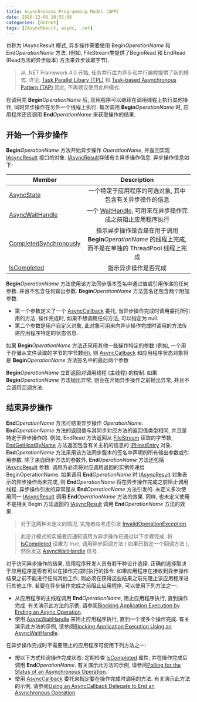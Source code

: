 ```yaml
---
title: Asynchronous Programming Model (APM)
date: 2016-12-06 10:55:08
categories: [dotnet]
tags: [IAsyncResult, async, .net]
---
```


也称为 IAsyncResult 模式, 异步操作需要使用 Begin*OperationName* 和 End*OperationName* 方法. (例如, FileStream类提供了BeginRead 和 EndRead (Read方法的异步版本) 方法来异步读取字节).

> 从 .NET Framework 4.0 开始, 任务并行库为异步和并行编程提供了新的模式. 详见: [Task Parallel Libary (TPL)](https://msdn.microsoft.com/zh-cn/library/dd460717(v=vs.110).aspx) 和 [Task-based Asynchronous Pattern (TAP)](https://msdn.microsoft.com/zh-cn/library/hh873175(v=vs.110).aspx)
因此, 不再建议使用此种模式.

<!--more-->

在调用完 **Begin***OperationName* 后, 应用程序可以继续在调用线程上执行其他操作, 同时异步操作在另外一个线程上执行. 每次调用 **Begin***OperationName* 时, 应用程序还应调用 **End***OperationName* 来获取操作的结果.

## 开始一个异步操作
**Begin***OperationName* 方法开始异步操作 *OperationName*, 并返回实现 [IAsyncResult](https://msdn.microsoft.com/zh-cn/library/system.iasyncresult(v=vs.110).aspx) 接口的对象. [IAsyncResult](https://msdn.microsoft.com/zh-cn/library/system.iasyncresult(v=vs.110).aspx)存储有关异步操作信息. 异步操作信息如下:

| Member        | Description   |
| ------------- |:-------------:|
| [AsyncState](https://msdn.microsoft.com/zh-cn/library/system.iasyncresult.asyncstate(v=vs.110).aspx)      | 一个特定于应用程序的可选对象, 其中包含有关异步操作的信息 |
| [AsyncWaitHandle](https://msdn.microsoft.com/zh-cn/library/system.iasyncresult.asyncwaithandle(v=vs.110).aspx)      | 一个 [WaitHandle](https://msdn.microsoft.com/zh-cn/library/system.threading.waithandle(v=vs.110).aspx), 可用来在异步操作完成之前阻止应用程序执行      |
| [CompletedSynchronously](https://msdn.microsoft.com/zh-cn/library/system.iasyncresult.completedsynchronously(v=vs.110).aspx) | 指示异步操作是否是在用于调用 **Begin***OperationName* 的线程上完成, 而不是在单独的 ThreadPool 线程上完成      |
| [IsCompleted](https://msdn.microsoft.com/zh-cn/library/system.iasyncresult.iscompleted(v=vs.110).aspx) | 指示异步操作是否完成      |

**Begin***OperationName* 方法使用该方法同步版本签名中通过值或引用传递的任何参数. 并且不包含任何输出参数. **Begin***OperationName* 方法签名还包含两个附加参数. 
* 第一个参数定义了一个 [AsyncCallback](https://msdn.microsoft.com/zh-cn/library/system.asynccallback(v=vs.110).aspx) 委托, 当异步操作完成时调用委托所引用的方法. 操作完成时, 如果不想调用任何方法, 可以指定为 null.
* 第二个参数是用户自定义对象, 此对象可用来向异步操作完成时调用的方法传递应用程序特定的状态信息.

如果 **Begin***OperationName* 方法还采用其他一些操作特定的参数 (例如, 一个用于存储从文件读取的字节的字节数组), 则 [AsyncCallback](https://msdn.microsoft.com/zh-cn/library/system.asynccallback(v=vs.110).aspx) 和应用程序状态对象将是 **Begin***OperationName* 方法签名中的最后两个参数

**Begin***OperationName* 立即返回对调用线程 (主线程) 的控制. 如果 **Begin***OperationName* 方法抛出异常, 则会在开始异步操作之前抛出异常, 并且不会调用回调方法.

## 结束异步操作
**End***OperationName* 方法可结束异步操作 *OperationName*. **End***OperationName* 方法的返回值与其同步对应方法的返回值类型相同, 并且是特定于异步操作的. 例如, EndRead 方法返回从 [FileStream](https://msdn.microsoft.com/zh-cn/library/system.io.filestream(v=vs.110).aspx) 读取的字节数, [EndGetHostByName](https://msdn.microsoft.com/zh-cn/library/system.net.dns.endgethostbyname(v=vs.110).aspx) 方法返回包含有关主机的信息的 [IPHostEntry](https://msdn.microsoft.com/zh-cn/library/system.net.iphostentry(v=vs.110).aspx) 对象. **End***OperationName* 方法采用该方法同步版本的签名中声明的所有输出参数或引用参数. 除了来自同步方法的参数外, **End***OperationName* 方法还包括 [IAsyncResult](https://msdn.microsoft.com/zh-cn/library/system.iasyncresult(v=vs.110).aspx) 参数. 调用方必须将对应调用返回的实例传递给 BeginOperationName. 
如果调用 **End***OperationName* 时 [IAsyncResult](https://msdn.microsoft.com/zh-cn/library/system.iasyncresult(v=vs.110).aspx) 对象表示的异步操作尚未完成, 则 **End***OperationName* 将在异步操作完成之前阻止调用线程. 异步操作引发的异常是从 **End***OperationName* 方法引发的. 未定义多次使用同一 [IAsyncResult](https://msdn.microsoft.com/zh-cn/library/system.iasyncresult(v=vs.110).aspx) 调用 **End***OperationName* 方法的效果. 同样, 也未定义使用不是相关 Begin 方法返回的 [IAsyncResult](https://msdn.microsoft.com/zh-cn/library/system.iasyncresult(v=vs.110).aspx) 调用 **End***OperationName* 方法的效果. 

> 对于这两种未定义的情况, 实施者应考虑引发 [InvalidOperationException](https://msdn.microsoft.com/zh-cn/library/system.invalidoperationexception(v=vs.110).aspx). 

> 此设计模式的实施者应通知调用方异步操作已通过以下步骤完成: 将 [IsCompleted](https://msdn.microsoft.com/zh-cn/library/system.iasyncresult.iscompleted(v=vs.110).aspx) 设置为 true, 调用异步回调方法 ( 如果已指定一个回调方法 ), 然后发送 [AsyncWaitHandle](https://msdn.microsoft.com/zh-cn/library/system.iasyncresult.asyncwaithandle(v=vs.110).aspx) 信号. 

对于访问异步操作的结果, 应用程序开发人员有若干种设计选择. 正确的选择取决于应用程序是否有可以在操作完成时执行的指令. 如果应用程序在接收到异步操作结果之前不能进行任何其他工作, 则必须在获得这些结果之前先阻止该应用程序进行其他工作. 若要在异步操作完成之前阻止应用程序, 可以使用下列方法之一: 

* 从应用程序的主线程调用 **End***OperationName*, 阻止应用程序执行, 直到操作完成. 有关演示此方法的示例, 请参阅[Blocking Application Execution by Ending an Async Operation](https://msdn.microsoft.com/zh-cn/library/ms228967(v=vs.110).aspx). 
* 使用 [AsyncWaitHandle](https://msdn.microsoft.com/zh-cn/library/system.iasyncresult.asyncwaithandle(v=vs.110).aspx) 来阻止应用程序执行, 直到一个或多个操作完成. 有关演示此方法的示例, 请参阅[Blocking Application Execution Using an AsyncWaitHandle](https://msdn.microsoft.com/zh-cn/library/ms228962(v=vs.110).aspx). 

在异步操作完成时不需要阻止的应用程序可使用下列方法之一: 

* 按以下方式轮询操作完成状态: 定期检查 [IsCompleted](https://msdn.microsoft.com/zh-cn/library/system.iasyncresult.iscompleted(v=vs.110).aspx) 属性, 并在操作完成后调用 **End***OperationName*. 有关演示此方法的示例, 请参阅[Polling for the Status of an Asynchronous Operation](https://msdn.microsoft.com/zh-cn/library/ms228968(v=vs.110).aspx). 
* 使用 [AsyncCallback](https://msdn.microsoft.com/zh-cn/library/system.asynccallback(v=vs.110).aspx) 委托来指定要在操作完成时调用的方法. 有关演示此方法的示例, 请参阅[Using an AsyncCallback Delegate to End an Asynchronous Operation](https://msdn.microsoft.com/zh-cn/library/ms228972(v=vs.110).aspx). 